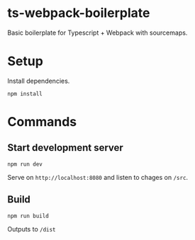 # ts-webpack-boilerplate
Basic boilerplate for Typescript + Webpack with sourcemaps.

# Setup

Install dependencies.
```
npm install
```

# Commands

## Start development server
```
npm run dev
```
Serve on `http://localhost:8080` and listen to chages on `/src`.

## Build
```
npm run build
```
Outputs to `/dist`
